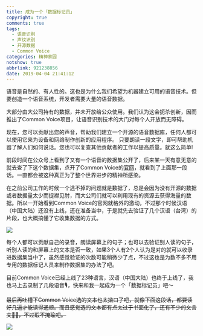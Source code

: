 ```yaml
---
title: 成为一个「数据标记员」
copyright: true
comments: true
tags:
  - 语音识别
  - 声纹识别
  - 开源数据
  - Common Voice
categories: 精神家园
notshow: true
abbrlink: 921238856
date: 2019-04-04 21:41:12
---
```

语音是自然的、有人性的。这也是为什么我们希望为机器建立可用的语音技术。但要创造一个语音系统，开发者需要大量的语音数据。

大部分由大公司持有的数据，并未开放给公众使用。我们认为这会扼杀创新，因而推出了Common Voice项目，让语音识别技术的大门对每个人开放而无障碍。

现在，您可以贡献出您的声音，帮助我们建立一个开源的语音数据库，任何人都可以使用它来为设备和网络制作创新的应用程序。 只要朗读一段文字，即可帮助机器了解人们如何说话。您也可以复查其他贡献者的工作以提高质量。就这么简单!
<!-- more -->
前段时间在公众号上看到了又有一个语音的数据集公开了，后来某一天有意无意的就去查了下这个数据集，点开了Common Voice的[官网][1]，就看到了上面那一段话。一直都会被这种真正为了整个世界进步的精神所感染。

在之前公司工作的时候一个逃不掉的问题就是数据了，总是会因为没有开源的数据或者数据量太少而捉襟见肘，而大公司们就可以利用现有的资源去获得海量的数据。所以一开始看到Common Voice的官网就格外的激动，不过那个时候汉语（中国大陆）还没有上线，还在准备当中，于是就先去验证了几个汉语（台湾）的片段，也大概搞懂了它收集数据的方式。

![](/upload_image/CommonVoiceVeri.png)

每个人都可以贡献自己的录音，朗读屏幕上的句子；也可以去验证别人读的句子，听别人读的和屏幕上的文本是否一致，如果3个人有2个人认为是对的就可以收录进数据集当中了，虽然感觉验证的次数可能稍微少了点，不过这也是为数不多不用专用的数据标记人员来制作数据集的办法了吧。

目前Common Voice已经上线了23种语言，汉语（中国大陆）也终于上线了，我也马上去录制了几段语音🎙，快来和我一起成为一个「数据标记员」吧～

~~最后再吐槽下Common Voice选的文本也太拗口了吧，就像下面这段话，都要读好几遍才能读得通顺。而且感觉选的文本都有点太过于书面化了，还有不少的文言文🤦‍♂️，不过瑕不掩瑜吧。~~

![](/upload_image/CommonVoiceSpeak.png)

[1]:https://voice.mozilla.org/
